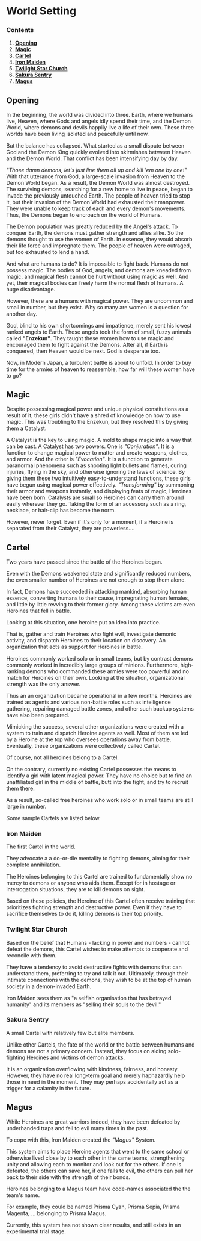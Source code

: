# World Setting

### Contents
1. [**Opening**](https://github.com/Atmo26/crisisheroine/blob/master/World%20Setting.md#opening)
2. [**Magic**](https://github.com/Atmo26/crisisheroine/blob/master/World%20Setting.md#magic)
3. [**Cartel**](https://github.com/Atmo26/crisisheroine/blob/master/World%20Setting.md#cartel)
4. [**Iron Maiden**](https://github.com/Atmo26/crisisheroine/blob/master/World%20Setting.md#iron-maiden)
5. [**Twilight Star Church**](https://github.com/Atmo26/crisisheroine/blob/master/World%20Setting.md#twilight-star-church)
6. [**Sakura Sentry**](https://github.com/Atmo26/crisisheroine/blob/master/World%20Setting.md#sakura-sentry)
7. [**Magus**](https://github.com/Atmo26/crisisheroine/blob/master/World%20Setting.md#magus)

## Opening

In the beginning, the world was divided into three. Earth, where we humans live, Heaven, where Gods and angels idly spend their time, and the Demon World, where demons and devils happily live a life of their own. These three worlds have been living isolated and peacefully until now.

But the balance has collapsed. What started as a small dispute between God and the Demon King quickly evolved into skirmishes between Heaven and the Demon World. That conflict has been intensifying day by day.

*"Those damn demons, let's just line them all up and kill 'em one by one!"* With that utterance from God, a large-scale invasion from Heaven to the Demon World began. As a result, the Demon World was almost destroyed. The surviving demons, searching for a new home to live in peace, began to invade the previously untouched Earth. The people of heaven tried to stop it, but their invasion of the Demon World had exhausted their manpower. They were unable to keep track of each and every demon's movements. Thus, the Demons began to encroach on the world of Humans.

The Demon population was greatly reduced by the Angel's attack. To conquer Earth, the demons must gather strength and allies alike. So the demons thought to use the women of Earth. In essence, they would absorb their life force and impregnate them. The people of heaven were outraged, but too exhausted to lend a hand.

And what are humans to do? It is impossible to fight back. Humans do not possess magic. The bodies of God, angels, and demons are kneaded from magic, and magical flesh cannot be hurt without using magic as well. And yet, their magical bodies can freely harm the normal flesh of humans. A huge disadvantage.

However, there are a humans with magical power. They are uncommon and small in number, but they exist. Why so many are women is a question for another day.

God, blind to his own shortcomings and impatience, merely sent his lowest ranked angels to Earth. These angels took the form of small, fuzzy animals called **"Enzekun"**. They taught these women how to use magic and encouraged them to fight against the Demons. After all, if Earth is conquered, then Heaven would be next. God is desperate too.

Now, in Modern Japan, a turbulent battle is about to unfold. In order to buy time for the armies of heaven to reassemble, how far will these women have to go?

## Magic

Despite possessing magical power and unique physical constitutions as a result of it, these girls didn't have a shred of knowledge on how to use magic. This was troubling to the Enzekun, but they resolved this by giving them a Catalyst.

A Catalyst is the key to using magic. A mold to shape magic into a way that can be cast. A Catalyst has two powers. One is *"Conjuration"*. It is a function to change magical power to matter and create weapons, clothes, and armor. And the other is *"Evocation"*. It is a function to generate paranormal phenomena such as shooting light bullets and flames, curing injuries, flying in the sky, and otherwise ignoring the laws of science. By giving them these two intuitively easy-to-understand functions, these girls have begun using magical power effectively. *"Transforming"* by summoning their armor and weapons instantly, and displaying feats of magic, Heroines have been born. Catalysts are small so Heroines can carry them around easily wherever they go. Taking the form of an accessory such as a ring, necklace, or hair-clip has become the norm.

However, never forget. Even if it's only for a moment, if a Heroine is separated from their Catalyst, they are powerless....

## Cartel

Two years have passed since the battle of the Heroines began.

Even with the Demons weakened state and significantly reduced numbers, the even smaller number of Heroines are not enough to stop them alone.

In fact, Demons have succeeded in attacking mankind, absorbing human essence, converting humans to their cause, impregnating human females, and little by little revving to their former glory. Among these victims are even Heroines that fell in battle.

Looking at this situation, one heroine put an idea into practice.

That is, gather and train Heroines who fight evil, investigate demonic activity, and dispatch Heroines to their location on discovery. An organization that acts as support for Heroines in battle.

Heroines commonly worked solo or in small teams, but by contrast demons commonly worked in incredibly large groups of minions. Furthermore, high-ranking demons who commanded these armies were too powerful and no match for Heroines on their own. Looking at the situation, organizational strength was the only answer.

Thus an an organization became operational in a few months. Heroines are trained as agents and various non-battle roles such as intelligence gathering, repairing damaged battle zones, and other such backup systems have also been
prepared.

Mimicking the success, several other organizations were created with a system to train and dispatch Heroine agents as well. Most of them are led by a Heroine at the top who oversees operations away from battle. Eventually, these organizations were collectively called Cartel.

Of course, not all heroines belong to a Cartel.

On the contrary, currently no existing Cartel possesses the means to identify a girl with latent magical power. They have no choice but to find an unaffiliated girl in the middle of battle, butt into the fight, and try to recruit them there.

As a result, so-called free heroines who work solo or in small teams are still large in number.

Some sample Cartels are listed below.

### Iron Maiden

The first Cartel in the world.

They advocate a a do-or-die mentality to fighting demons, aiming for their complete annihilation.

The Heroines belonging to this Cartel are trained to fundamentally show no mercy to demons or anyone who aids them. Except for in hostage or interrogation situations, they are to kill demons on sight.

Based on these policies, the Heroine of this Cartel often receive training that prioritizes fighting strength and destructive power. Even if they have to sacrifice themselves to do it, killing demons is their top priority.


### Twilight Star Church

Based on the belief that Humans - lacking in power and numbers - cannot defeat the demons, this Cartel wishes to make attempts to cooperate and reconcile with them.

They have a tendency to avoid destructive fights with demons that can understand them, preferring to try and talk it out. Ultimately, through their intimate connections with the demons, they wish to be at the top of human society in a demon-invaded Earth.

Iron Maiden sees them as "a selfish organisation that has betrayed humanity" and its members as "selling their souls to the devil."


### Sakura Sentry

A small Cartel with relatively few but elite members.

Unlike other Cartels, the fate of the world or the battle between humans and demons are not a primary concern. Instead, they focus on aiding solo-fighting Heroines and victims of demon attacks.

It is an organization overflowing with kindness, fairness, and honesty. However, they have no real long-term goal and merely haphazardly help those in need in the moment. They may perhaps accidentally act as a trigger for a calamity in the future.


## Magus

While Heroines are great warriors indeed, they have been defeated by underhanded traps and fell to evil many times in the past.

To cope with this, Iron Maiden created the *"Magus"* System.

This system aims to place Heroine agents that went to the same school or otherwise lived close by to each other in the same teams, strengthening unity and allowing each to monitor and look out for the others. If one is defeated, the others can save her, if one falls to evil, the others can pull her back to their side with the strength of their bonds.

Heroines belonging to a Magus team have code-names associated the the team's name.

For example, they could be named Prisma Cyan, Prisma Sepia, Prisma Magenta, ... belonging to Prisma Magus.

Currently, this system has not shown clear results, and still exists in an experimental trial stage.
